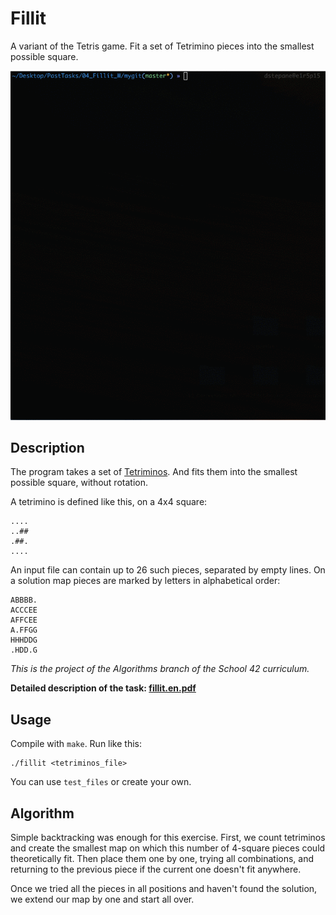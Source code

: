# Fillit

A variant of the Tetris game. Fit a set of Tetrimino pieces into the smallest possible square.

![](fillit_demo.gif)

## Description

The program takes a set of [Tetriminos](https://en.wikipedia.org/wiki/Tetromino). And fits them into the smallest possible square, without rotation.

A tetrimino is defined like this, on a 4x4 square:

```
....
..##
.##.
....
```

An input file can contain up to 26 such pieces, separated by empty lines. On a solution map pieces are marked by letters in alphabetical order:

```
ABBBB.
ACCCEE
AFFCEE
A.FFGG
HHHDDG
.HDD.G
```

*This is the project of the Algorithms branch of the School 42 curriculum.*

**Detailed description of the task: [fillit.en.pdf](https://github.com/dstepanets/Fillit/blob/master/fillit.en.pdf)**

## Usage

Compile with `make`. Run like this:

```
./fillit <tetriminos_file>
```

You can use `test_files` or create your own.

## Algorithm

Simple backtracking was enough for this exercise. First, we count tetriminos and create the smallest map on which this number of 4-square pieces could theoretically fit. Then place them one by one, trying all combinations, and returning to the previous piece if the current one doesn't fit anywhere.

Once we tried all the pieces in all positions and haven't found the solution, we extend our map by one and start all over.
